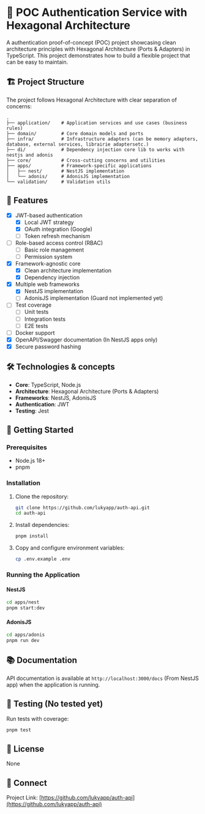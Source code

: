 # 🔐 POC Authentication Service with Hexagonal Architecture

A authentication proof-of-concept (POC) project showcasing clean architecture principles with Hexagonal Architecture (Ports & Adapters) in TypeScript. This project demonstrates how to build a flexible project that can be easy to maintain.

## 🏗️ Project Structure

The project follows Hexagonal Architecture with clear separation of concerns:

```
.
├── application/    # Application services and use cases (business rules)
├── domain/         # Core domain models and ports
├── infra/          # Infrastructure adapters (can be memory adapters, database, external services, librairie adaptersetc.)
├── di/             # Dependency injection core lib to works with nestjs and adonis
├── core/           # Cross-cutting concerns and utilities
├── apps/           # Framework-specific applications
│   ├── nest/       # NestJS implementation
│   └── adonis/     # AdonisJS implementation
└── validation/     # Validation utils
```

## 🎯 Features

- [x] JWT-based authentication
  - [x] Local JWT strategy
  - [x] OAuth integration (Google)
  - [ ] Token refresh mechanism
- [ ] Role-based access control (RBAC)
  - [ ] Basic role management
  - [ ] Permission system
- [x] Framework-agnostic core
  - [x] Clean architecture implementation
  - [x] Dependency injection
- [x] Multiple web frameworks
  - [x] NestJS implementation
  - [ ] AdonisJS implementation (Guard not implemented yet)
- [ ] Test coverage
  - [ ] Unit tests
  - [ ] Integration tests
  - [ ] E2E tests
- [ ] Docker support
- [x] OpenAPI/Swagger documentation (In NestJS apps only)
- [x] Secure password hashing

## 🛠️ Technologies & concepts

- **Core**: TypeScript, Node.js
- **Architecture**: Hexagonal Architecture (Ports & Adapters)
- **Frameworks**: NestJS, AdonisJS
- **Authentication**: JWT
- **Testing**: Jest

## 🚀 Getting Started

### Prerequisites

- Node.js 18+
- pnpm

### Installation

1. Clone the repository:
   ```bash
   git clone https://github.com/lukyapp/auth-api.git
   cd auth-api
   ```

2. Install dependencies:
   ```bash
   pnpm install
   ```

3. Copy and configure environment variables:
   ```bash
   cp .env.example .env
   ```

### Running the Application

#### NestJS
```bash
cd apps/nest
pnpm start:dev
```

#### AdonisJS
```bash
cd apps/adonis
pnpm run dev
```

## 📚 Documentation

API documentation is available at `http://localhost:3000/docs` (From NestJS app) when the application is running.

## 🧪 Testing (No tested yet)

Run tests with coverage:
```bash
pnpm test
```

## 📄 License

None

## 🔗 Connect

Project Link: [https://github.com/lukyapp/auth-api](https://github.com/lukyapp/auth-api)